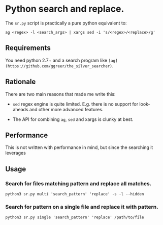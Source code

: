 # Python search and replace.

The `sr.py` script is practically a pure python equivalent to:

```
ag <regex> -l <search_args> | xargs sed -i 's/<regex>/<replace>/g'
```

## Requirements

You need python 2.7+ and a search program like `[ag](https://github.com/ggreer/the_silver_searcher)`.

## Rationale

There are two main reasons that made me write this:

* `sed` regex engine is quite limited. E.g. there is no support for look-aheads and other more
advanced features.

* The API for combining `ag`, `sed` and xargs is clunky at best.

## Performance

This is not written with performance in mind, but since the searching it leverages

## Usage

### Search for files matching pattern and replace all matches.

```
python3 sr.py multi 'search_pattern' 'replace' -s -l --hidden
```

### Search for pattern on a single file and replace it with pattern.

```
python3 sr.py single 'search_pattern' 'replace' /path/to/file
```
